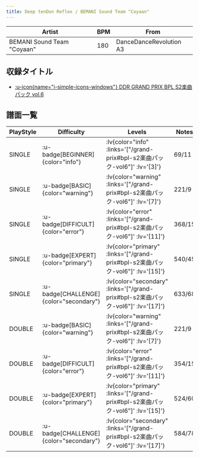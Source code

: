 ```yaml
---
title: Deep tenDon Reflex / BEMANI Sound Team "Coyaan"
---
```


|Artist|BPM|From|
|------|---|----|
|BEMANI Sound Team "Coyaan"|180|DanceDanceRevolution A3|

## 収録タイトル

- [ :u-icon{name="i-simple-icons-windows"} DDR GRAND PRIX BPL S2楽曲パック vol.6](/grand-prix#bpl-s2楽曲パック-vol6)

## 譜面一覧

|PlayStyle|Difficulty|Levels|Notes|Movie|
|---------|----------|------|-----|-----|
|SINGLE| :u-badge[BEGINNER]{color="info"} | :lv{color="info" :links='["/grand-prix#bpl-s2楽曲パック-vol6"]' :lv='[3]'} |69/11||
|SINGLE| :u-badge[BASIC]{color="warning"} | :lv{color="warning" :links='["/grand-prix#bpl-s2楽曲パック-vol6"]' :lv='[7]'} |221/9||
|SINGLE| :u-badge[DIFFICULT]{color="error"} | :lv{color="error" :links='["/grand-prix#bpl-s2楽曲パック-vol6"]' :lv='[11]'} |368/15||
|SINGLE| :u-badge[EXPERT]{color="primary"} | :lv{color="primary" :links='["/grand-prix#bpl-s2楽曲パック-vol6"]' :lv='[15]'} |540/45||
|SINGLE| :u-badge[CHALLENGE]{color="secondary"} | :lv{color="secondary" :links='["/grand-prix#bpl-s2楽曲パック-vol6"]' :lv='[17]'} |633/68||
|DOUBLE| :u-badge[BASIC]{color="warning"} | :lv{color="warning" :links='["/grand-prix#bpl-s2楽曲パック-vol6"]' :lv='[7]'} |221/9||
|DOUBLE| :u-badge[DIFFICULT]{color="error"} | :lv{color="error" :links='["/grand-prix#bpl-s2楽曲パック-vol6"]' :lv='[11]'} |354/15||
|DOUBLE| :u-badge[EXPERT]{color="primary"} | :lv{color="primary" :links='["/grand-prix#bpl-s2楽曲パック-vol6"]' :lv='[15]'} |524/60||
|DOUBLE| :u-badge[CHALLENGE]{color="secondary"} | :lv{color="secondary" :links='["/grand-prix#bpl-s2楽曲パック-vol6"]' :lv='[17]'} |584/78||
